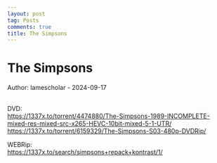 ```yaml
---
layout: post
tag: Posts
comments: true
title: The Simpsons
---
```


# The Simpsons

Author: lamescholar - 2024-09-17
<br><br>

DVD:<br>
<https://1337x.to/torrent/4474880/The-Simpsons-1989-INCOMPLETE-mixed-res-mixed-src-x265-HEVC-10bit-mixed-5-1-UTR/><br>
<https://1337x.to/torrent/6159329/The-Simpsons-S03-480p-DVDRip/>

WEBRip:<br>
<https://1337x.to/search/simpsons+repack+kontrast/1/>